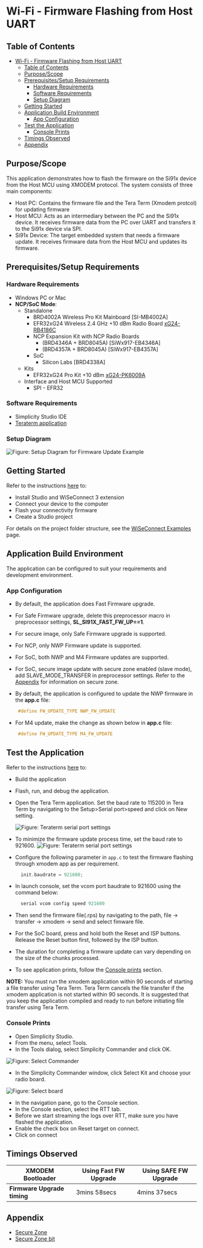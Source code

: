 # Wi-Fi - Firmware Flashing from Host UART

## Table of Contents

- [Wi-Fi - Firmware Flashing from Host UART](#wi-fi---firmware-flashing-from-host-uart)
  - [Table of Contents](#table-of-contents)
  - [Purpose/Scope](#purposescope)
  - [Prerequisites/Setup Requirements](#prerequisitessetup-requirements)
    - [Hardware Requirements](#hardware-requirements)
    - [Software Requirements](#software-requirements)
    - [Setup Diagram](#setup-diagram)
  - [Getting Started](#getting-started)
  - [Application Build Environment](#application-build-environment)
    - [App Configuration](#app-configuration)
  - [Test the Application](#test-the-application)
    - [Console Prints](#console-prints)
  - [Timings Observed](#timings-observed)
  - [Appendix](#appendix)

## Purpose/Scope

This application demonstrates how to flash the firmware on the Si91x device from the Host MCU using XMODEM protocol. The system consists of three main components:

  - Host PC: Contains the firmware file and the Tera Term (Xmodem protcol) for updating firmware
  - Host MCU: Acts as an intermediary between the PC and the Si91x device. It receives firmware data from the PC over UART and transfers it to the Si91x device via SPI.
  - Si91x Device: The target embedded system that needs a firmware update. It receives firmware data from the Host MCU and updates its firmware.
  
## Prerequisites/Setup Requirements

### Hardware Requirements  

- Windows PC or Mac
- **NCP/SoC Mode**:
  - Standalone
    - BRD4002A Wireless Pro Kit Mainboard [SI-MB4002A]
    - EFR32xG24 Wireless 2.4 GHz +10 dBm Radio Board [xG24-RB4186C](https://www.silabs.com/development-tools/wireless/xg24-rb4186c-efr32xg24-wireless-gecko-radio-board?tab=overview)
    - NCP Expansion Kit with NCP Radio Boards
      - (BRD4346A + BRD8045A) [SiWx917-EB4346A]
      - (BRD4357A + BRD8045A) [SiWx917-EB4357A]
    - SoC
      - Silicon Labs [BRD4338A]
  - Kits
  	- EFR32xG24 Pro Kit +10 dBm [xG24-PK6009A](https://www.silabs.com/development-tools/wireless/efr32xg24-pro-kit-10-dbm?tab=overview)
  - Interface and Host MCU Supported
    - SPI - EFR32 

### Software Requirements

- Simplicity Studio IDE
- [Teraterm application](https://ttssh2.osdn.jp/index.html.en)

### Setup Diagram

![Figure: Setup Diagram for Firmware Update Example](resources/readme/setup_ncp_soc.png)

## Getting Started

Refer to the instructions [here](https://docs.silabs.com/wiseconnect/latest/wiseconnect-getting-started/) to:

- Install Studio and WiSeConnect 3 extension
- Connect your device to the computer
- Flash your connectivity firmware
- Create a Studio project

For details on the project folder structure, see the [WiSeConnect Examples](https://docs.silabs.com/wiseconnect/latest/wiseconnect-examples/#example-folder-structure) page.

## Application Build Environment

The application can be configured to suit your requirements and development environment.

### App Configuration

- By default, the application does Fast Firmware upgrade.
- For Safe Firmware upgrade, delete this preprocessor macro in preprocessor settings, **SL_SI91X_FAST_FW_UP==1**.
- For secure image, only Safe Firmware upgrade is supported.
- For NCP, only NWP Firmware update is supported.
- For SoC, both NWP and M4 Firmware updates are supported. 
- For SoC, secure image update with secure zone enabled (slave mode), add SLAVE_MODE_TRANSFER in preprocessor settings. Refer to the [Appendix](#appendix) for information on secure zone.
- By default, the application is configured to update the NWP firmware in the **app.c** file: 
    ```c
     #define FW_UPDATE_TYPE NWP_FW_UPDATE
    ```

- For M4 update, make the change as shown below in **app.c** file:
    ```c
     #define FW_UPDATE_TYPE M4_FW_UPDATE
    ```

## Test the Application

Refer to the instructions [here](https://docs.silabs.com/wiseconnect/latest/wiseconnect-getting-started/) to:

- Build the application
- Flash, run, and debug the application.
- Open the Tera Term application. Set the baud rate to 115200 in Tera Term by navigating to the Setup>Serial port>speed and click on New setting.
  
  
  ![Figure: Teraterm serial port settings](resources/readme/serial_port_settings.png)
 
 
 - To minimize the firmware update process time, set the baud rate to 921600. 
![Figure: Teraterm serial port settings](resources/readme/serial_port_settings_921600.png)
- Configure the following parameter in `app.c` to test the firmware flashing through xmodem app as per requirement.
  ```c
    init.baudrate = 921600;
  ```
- In launch console, set the vcom port baudrate to 921600 using the command below:
  ```c
    serial vcom config speed 921600
  ```
- Then send the firmware file(.rps) by navigating to the path, file -> transfer -> xmodem -> send and select fimware file.
- For the SoC board, press and hold both the Reset and ISP buttons. Release the Reset button first, followed by the ISP button.
- The duration for completing a firmware update can vary depending on the size of the chunks processed.
- To see application prints, follow the [Console prints](console_prints) section.

**NOTE:** You must run the xmodem application within 90 seconds of starting a file transfer using Tera Term. Tera Term cancels the file transfer if the xmodem application is not started within 90 seconds. It is suggested that you keep the application compiled and ready to run before initiating file transfer using Tera Term.

### Console Prints

- Open Simplicity Studio.
- From the menu, select Tools.
- In the Tools dialog, select Simplicity Commander and click OK.
  
![Figure: Select Commander](resources/readme/select-commander.png)

- In the Simplicity Commander window, click Select Kit and choose your radio board.
  
![Figure: Select board](resources/readme/commander-select-board.png)

- In the navigation pane, go to the Console section.
- In the Console section, select the RTT tab.
- Before we start streaming the logs over RTT, make sure you have flashed the application.
- Enable the check box on Reset target on connect.
- Click on connect

## Timings Observed

| **XMODEM Bootloader**     | **Using Fast FW Upgrade**| **Using SAFE FW Upgrade** |
|---------------------------|--------------------------|--------------------------|
|**Firmware Upgrade timing**|    3mins 58secs          |     4mins 37secs         |

## **Appendix**
- [Secure Zone](https://www.silabs.com/documents/public/data-sheets/siwg917-datasheet.pdf)
- [Secure Zone bit](https://www.silabs.com/documents/public/user-guides/ug574-siwx917-soc-manufacturing-utility-user-guide.pdf)
